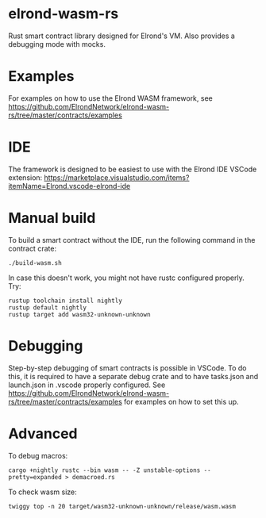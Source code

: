 # elrond-wasm-rs

Rust smart contract library designed for Elrond's VM. Also provides a debugging mode with mocks.

# Examples

For examples on how to use the Elrond WASM framework, see https://github.com/ElrondNetwork/elrond-wasm-rs/tree/master/contracts/examples

# IDE

The framework is designed to be easiest to use with the Elrond IDE VSCode extension: https://marketplace.visualstudio.com/items?itemName=Elrond.vscode-elrond-ide

# Manual build

To build a smart contract without the IDE, run the following command in the contract crate:
```
./build-wasm.sh
```

In case this doesn't work, you might not have rustc configured properly.
Try:
```
rustup toolchain install nightly
rustup default nightly
rustup target add wasm32-unknown-unknown
```

# Debugging

Step-by-step debugging of smart contracts is possible in VSCode. To do this, it is required to have a separate debug crate and to have tasks.json and launch.json in .vscode properly configured. See https://github.com/ElrondNetwork/elrond-wasm-rs/tree/master/contracts/examples for examples on how to set this up. 

# Advanced

To debug macros:
```
cargo +nightly rustc --bin wasm -- -Z unstable-options --pretty=expanded > demacroed.rs
```

To check wasm size:
```
twiggy top -n 20 target/wasm32-unknown-unknown/release/wasm.wasm
```
